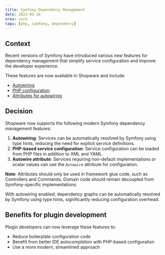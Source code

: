 ```yaml
---
title: Symfony Dependency Management
date: 2023-05-16
area: core
tags: [php, symfony, dependency]
---
```


## Context

Recent versions of Symfony have introduced various new features for dependency management that simplify service configuration and improve the developer experience.

These features are now available in Shopware and include:

* [Autowiring](https://symfony.com/doc/current/service_container.html)
* [PHP configuration](https://symfony.com/doc/current/service_container/import.html)
* [Attributes for autowiring](https://symfony.com/blog/new-in-symfony-6-1-service-autowiring-attributes)

## Decision

Shopware now supports the following modern Symfony dependency management features:

1. **Autowiring**: Services can be automatically resolved by Symfony using type hints, reducing the need for explicit service definitions.
2. **PHP-based service configuration**: Service configuration can be loaded from PHP files in addition to XML and YAML.
3. **Autowire attribute**: Services requiring non-default implementations or scalar values can use the `Autowire` attribute for configuration.

**Note**: Attributes should only be used in framework glue code, such as Controllers and Commands.
Domain code should remain decoupled from Symfony-specific implementations.

With autowiring enabled, dependency graphs can be automatically resolved by Symfony using type hints, significantly reducing configuration overhead.

## Benefits for plugin development

Plugin developers can now leverage these features to:

* Reduce boilerplate configuration code
* Benefit from better IDE autocompletion with PHP-based configuration
* Use a more modern, streamlined approach
